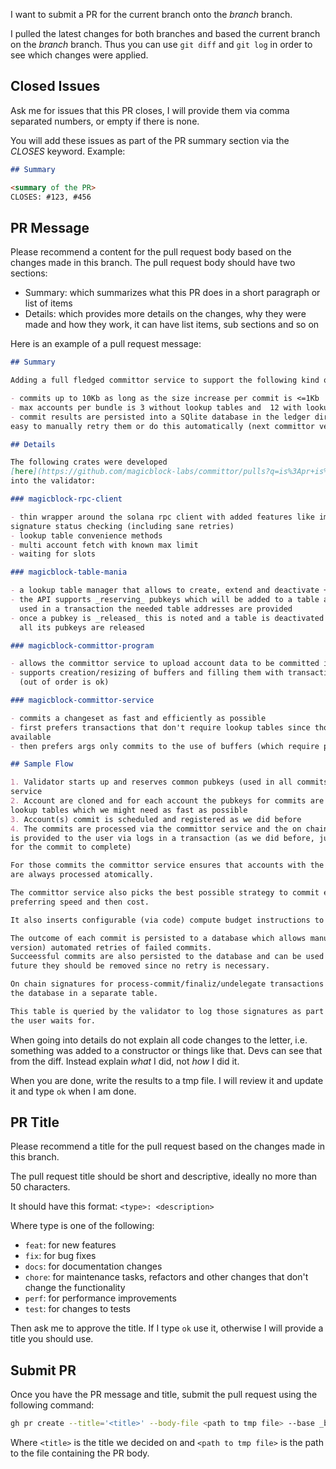 I want to submit a PR for the current branch onto the _branch_ branch.

I pulled the latest changes for both branches and based the current branch on the _branch_
branch. Thus you can use `git diff` and `git log` in order to see which changes were applied.

## Closed Issues

Ask me for issues that this PR closes, I will provide them via comma separated numbers, or
empty if there is none.

You will add these issues as part of the PR summary section via the _CLOSES_ keyword.
Example:

```markdown
## Summary

<summary of the PR>
CLOSES: #123, #456
```

## PR Message

Please recommend a content for the pull request body based on the changes made in this branch.
The pull request body should have two sections:

- Summary: which summarizes what this PR does in a short paragraph or list of items
- Details: which provides more details on the changes, why they were made and how they work, it
  can have list items, sub sections and so on

Here is an example of a pull request message:

```markdown
## Summary

Adding a full fledged committor service to support the following kind of commits:

- commits up to 10Kb as long as the size increase per commit is <=1Kb
- max accounts per bundle is 3 without lookup tables and  12 with lookup tables
- commit results are persisted into a SQlite database in the ledger directory which makes it
easy to manually retry them or do this automatically (next committor version will support this)

## Details

The following crates were developed
[here](https://github.com/magicblock-labs/committor/pulls?q=is%3Apr+is%3Aclosed) and integrated
into the validator:

### magicblock-rpc-client

- thin wrapper around the solana rpc client with added features like improved transaction
signature status checking (including sane retries)
- lookup table convenience methods
- multi account fetch with known max limit
- waiting for slots

### magicblock-table-mania

- a lookup table manager that allows to create, extend and deactivate + close lookup tables
- the API supports _reserving_ pubkeys which will be added to a table and when they need to be
  used in a transaction the needed table addresses are provided
- once a pubkey is _released_ this is noted and a table is deactivated and closed on chain once
  all its pubkeys are released

### magicblock-committor-program

- allows the committor service to upload account data to be committed in chunks
- supports creation/resizing of buffers and filling them with transactions running in parallel
  (out of order is ok)

### magicblock-committor-service

- commits a changeset as fast and efficiently as possible
- first prefers transactions that don't require lookup tables since those take time to become
available
- then prefers args only commits to the use of buffers (which require preparation)

## Sample Flow

1. Validator starts up and reserves common pubkeys (used in all commits) with the committor
service
2. Account are cloned and for each account the pubkeys for commits are reserved to prepare the
lookup tables which we might need as fast as possible
3. Account(s) commit is scheduled and registered as we did before
4. The commits are processed via the committor service and the on chain transaction signature
is provided to the user via logs in a transaction (as we did before, just now we have to wait
for the commit to complete)

For those commits the committor service ensures that accounts with the same commit (bundle) id
are always processed atomically.

The committor service also picks the best possible strategy to commit each changeset,
preferring speed and then cost.

It also inserts configurable (via code) compute budget instructions to each transaction.

The outcome of each commit is persisted to a database which allows manual (and in the next
version) automated retries of failed commits.
Succeessful commits are also persisted to the database and can be used for diagnostics. In the
future they should be removed since no retry is necessary.

On chain signatures for process-commit/finaliz/undelegate transactions are also persisted to
the database in a separate table.

This table is queried by the validator to log those signatures as part of a transaction that
the user waits for.
```

When going into details do not explain all code changes to the letter, i.e. something was added
to a constructor or things like that. Devs can see that from the diff. Instead explain _what_ I
did, not _how_ I did it.

When you are done, write the results to a tmp file. I will review it and update it and type
`ok` when I am done.

## PR Title

Please recommend a title for the pull request based on the changes made in this branch.

The pull request title should be short and descriptive, ideally no more than 50 characters.

It should have this format:
`<type>: <description>`

Where type is one of the following:

- `feat`: for new features
- `fix`: for bug fixes
- `docs`: for documentation changes
- `chore`: for maintenance tasks, refactors and other changes that don't change the
functionality
- `perf`: for performance improvements
- `test`: for changes to tests

Then ask me to approve the title. If I type `ok` use it, otherwise I will provide a title you
should use.

## Submit PR

Once you have the PR message and title, submit the pull request using the following command:

```bash
gh pr create --title='<title>' --body-file <path to tmp file> --base _branch_
```

Where `<title>` is the title we decided on and `<path to tmp file>` is the path to the file
containing the PR body.
